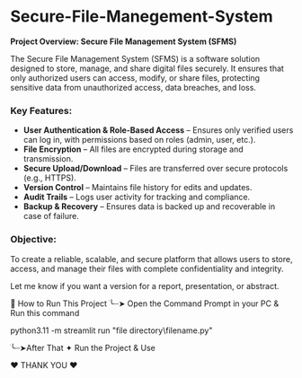 # Secure-File-Manegement-System

**Project Overview: Secure File Management System (SFMS)**

The Secure File Management System (SFMS) is a software solution designed to store, manage, and share digital files securely. It ensures that only authorized users can access, modify, or share files, protecting sensitive data from unauthorized access, data breaches, and loss.

### Key Features:

* **User Authentication & Role-Based Access** – Ensures only verified users can log in, with permissions based on roles (admin, user, etc.).
* **File Encryption** – All files are encrypted during storage and transmission.
* **Secure Upload/Download** – Files are transferred over secure protocols (e.g., HTTPS).
* **Version Control** – Maintains file history for edits and updates.
* **Audit Trails** – Logs user activity for tracking and compliance.
* **Backup & Recovery** – Ensures data is backed up and recoverable in case of failure.

### Objective:

To create a reliable, scalable, and secure platform that allows users to store, access, and manage their files with complete confidentiality and integrity.

Let me know if you want a version for a report, presentation, or abstract.


🌟 How to Run This Project
ׂ╰┈➤ Open the Command Prompt in your PC & Run this command 


python3.11 -m streamlit run "file directory\filename.py"

ׂ╰┈➤After That 
✦ Run the Project & Use 

❤ THANK YOU ❤
